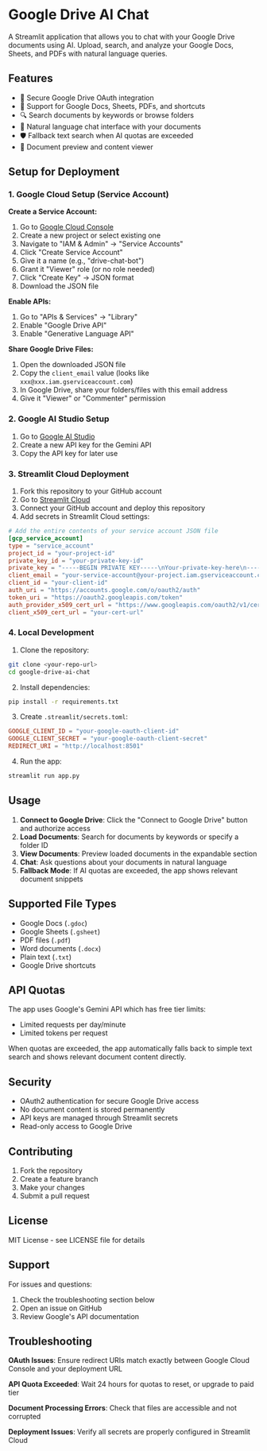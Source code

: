 # Google Drive AI Chat

A Streamlit application that allows you to chat with your Google Drive documents using AI. Upload, search, and analyze your Google Docs, Sheets, and PDFs with natural language queries.

## Features

- 🔐 Secure Google Drive OAuth integration
- 📂 Support for Google Docs, Sheets, PDFs, and shortcuts
- 🔍 Search documents by keywords or browse folders
- 💬 Natural language chat interface with your documents
- 🛡️ Fallback text search when AI quotas are exceeded
- 📄 Document preview and content viewer

## Setup for Deployment

### 1. Google Cloud Setup (Service Account)

**Create a Service Account:**
1. Go to [Google Cloud Console](https://console.cloud.google.com/)
2. Create a new project or select existing one
3. Navigate to "IAM & Admin" → "Service Accounts"
4. Click "Create Service Account"
5. Give it a name (e.g., "drive-chat-bot")
6. Grant it "Viewer" role (or no role needed)
7. Click "Create Key" → JSON format
8. Download the JSON file

**Enable APIs:**
1. Go to "APIs & Services" → "Library"
2. Enable "Google Drive API"
3. Enable "Generative Language API"

**Share Google Drive Files:**
1. Open the downloaded JSON file
2. Copy the `client_email` value (looks like `xxx@xxx.iam.gserviceaccount.com`)
3. In Google Drive, share your folders/files with this email address
4. Give it "Viewer" or "Commenter" permission

### 2. Google AI Studio Setup

1. Go to [Google AI Studio](https://aistudio.google.com/)
2. Create a new API key for the Gemini API
3. Copy the API key for later use

### 3. Streamlit Cloud Deployment

1. Fork this repository to your GitHub account
2. Go to [Streamlit Cloud](https://streamlit.io/cloud)
3. Connect your GitHub account and deploy this repository
4. Add secrets in Streamlit Cloud settings:

```toml
# Add the entire contents of your service account JSON file
[gcp_service_account]
type = "service_account"
project_id = "your-project-id"
private_key_id = "your-private-key-id"
private_key = "-----BEGIN PRIVATE KEY-----\nYour-private-key-here\n-----END PRIVATE KEY-----\n"
client_email = "your-service-account@your-project.iam.gserviceaccount.com"
client_id = "your-client-id"
auth_uri = "https://accounts.google.com/o/oauth2/auth"
token_uri = "https://oauth2.googleapis.com/token"
auth_provider_x509_cert_url = "https://www.googleapis.com/oauth2/v1/certs"
client_x509_cert_url = "your-cert-url"
```

### 4. Local Development

1. Clone the repository:
```bash
git clone <your-repo-url>
cd google-drive-ai-chat
```

2. Install dependencies:
```bash
pip install -r requirements.txt
```

3. Create `.streamlit/secrets.toml`:
```toml
GOOGLE_CLIENT_ID = "your-google-oauth-client-id"
GOOGLE_CLIENT_SECRET = "your-google-oauth-client-secret" 
REDIRECT_URI = "http://localhost:8501"
```

4. Run the app:
```bash
streamlit run app.py
```

## Usage

1. **Connect to Google Drive**: Click the "Connect to Google Drive" button and authorize access
2. **Load Documents**: Search for documents by keywords or specify a folder ID
3. **View Documents**: Preview loaded documents in the expandable section
4. **Chat**: Ask questions about your documents in natural language
5. **Fallback Mode**: If AI quotas are exceeded, the app shows relevant document snippets

## Supported File Types

- Google Docs (`.gdoc`)
- Google Sheets (`.gsheet`)
- PDF files (`.pdf`)
- Word documents (`.docx`)
- Plain text (`.txt`)
- Google Drive shortcuts

## API Quotas

The app uses Google's Gemini API which has free tier limits:
- Limited requests per day/minute
- Limited tokens per request

When quotas are exceeded, the app automatically falls back to simple text search and shows relevant document content directly.

## Security

- OAuth2 authentication for secure Google Drive access
- No document content is stored permanently
- API keys are managed through Streamlit secrets
- Read-only access to Google Drive

## Contributing

1. Fork the repository
2. Create a feature branch
3. Make your changes
4. Submit a pull request

## License

MIT License - see LICENSE file for details

## Support

For issues and questions:
1. Check the troubleshooting section below
2. Open an issue on GitHub
3. Review Google's API documentation

## Troubleshooting

**OAuth Issues**: Ensure redirect URIs match exactly between Google Cloud Console and your deployment URL

**API Quota Exceeded**: Wait 24 hours for quotas to reset, or upgrade to paid tier

**Document Processing Errors**: Check that files are accessible and not corrupted

**Deployment Issues**: Verify all secrets are properly configured in Streamlit Cloud